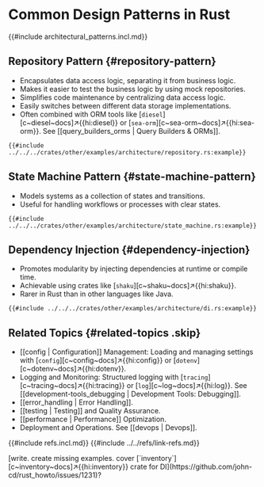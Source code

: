 # Common Design Patterns in Rust

{{#include architectural_patterns.incl.md}}

## Repository Pattern {#repository-pattern}

- Encapsulates data access logic, separating it from business logic.
- Makes it easier to test the business logic by using mock repositories.
- Simplifies code maintenance by centralizing data access logic.
- Easily switches between different data storage implementations.
- Often combined with ORM tools like [`diesel`][c~diesel~docs]↗{{hi:diesel}} or [`sea-orm`][c~sea-orm~docs]↗{{hi:sea-orm}}. See [[query_builders_orms | Query Builders & ORMs]].

```rust,editable
{{#include ../../../crates/other/examples/architecture/repository.rs:example}}
```

## State Machine Pattern {#state-machine-pattern}

- Models systems as a collection of states and transitions.
- Useful for handling workflows or processes with clear states.

```rust,editable
{{#include ../../../crates/other/examples/architecture/state_machine.rs:example}}
```

## Dependency Injection {#dependency-injection}

- Promotes modularity by injecting dependencies at runtime or compile time.
- Achievable using crates like [`shaku`][c~shaku~docs]↗{{hi:shaku}}.
- Rarer in Rust than in other languages like Java.

```rust,editable
{{#include ../../../crates/other/examples/architecture/di.rs:example}}
```

## Related Topics {#related-topics .skip}

- [[config | Configuration]] Management: Loading and managing settings with [`config`][c~config~docs]↗{{hi:config}} or [`dotenv`][c~dotenv~docs]↗{{hi:dotenv}}.
- Logging and Monitoring: Structured logging with [`tracing`][c~tracing~docs]↗{{hi:tracing}} or [`log`][c~log~docs]↗{{hi:log}}. See [[development-tools_debugging | Development Tools: Debugging]].
- [[error_handling | Error Handling]].
- [[testing | Testing]] and Quality Assurance.
- [[performance | Performance]] Optimization.
- Deployment and Operations. See [[devops | Devops]].

{{#include refs.incl.md}}
{{#include ../../refs/link-refs.md}}

<div class="hidden">
[write. create missing examples. cover [`inventory`][c~inventory~docs]↗{{hi:inventory}} crate for DI](https://github.com/john-cd/rust_howto/issues/1231)?
</div>
